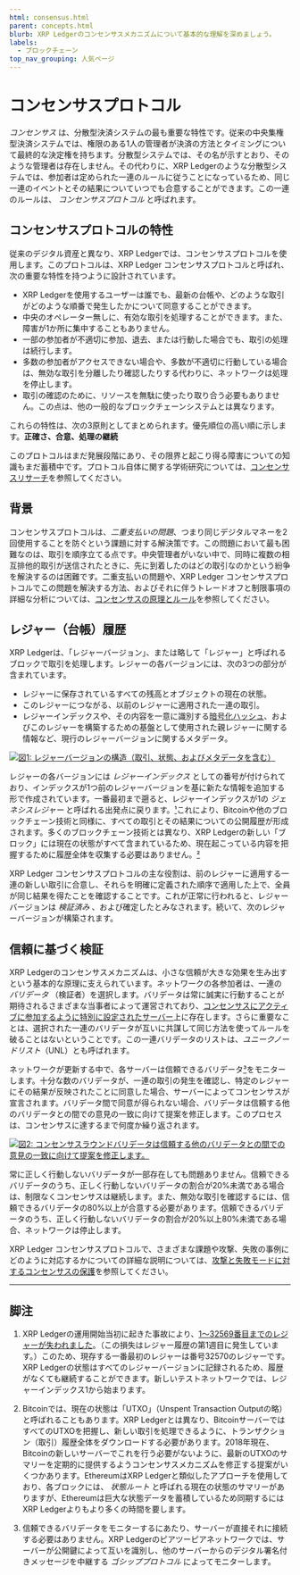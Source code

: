 ```yaml
---
html: consensus.html
parent: concepts.html
blurb: XRP Ledgerのコンセンサスメカニズムについて基本的な理解を深めましょう。
labels:
  - ブロックチェーン
top_nav_grouping: 人気ページ
---
```

# コンセンサスプロトコル

 _コンセンサス_ は、分散型決済システムの最も重要な特性です。従来の中央集権型決済システムでは、権限のある1人の管理者が決済の方法とタイミングについて最終的な決定権を持ちます。分散型システムでは、その名が示すとおり、そのような管理者は存在しません。その代わりに、XRP Ledgerのような分散型システムでは、参加者は定められた一連のルールに従うことになっているため、同じ一連のイベントとその結果についていつでも合意することができます。この一連のルールは、 _コンセンサスプロトコル_ と呼ばれます。


## コンセンサスプロトコルの特性

従来のデジタル資産と異なり、XRP Ledgerでは、コンセンサスプロトコルを使用します。このプロトコルは、XRP Ledger コンセンサスプロトコルと呼ばれ、次の重要な特性を持つように設計されています。

- XRP Ledgerを使用するユーザーは誰でも、最新の台帳や、どのような取引がどのような順番で発生したかについて同意することができます。
- 中央のオペレーター無しに、有効な取引を処理することができます。また、障害が1か所に集中することもありません。
- 一部の参加者が不適切に参加、退去、または行動した場合でも、取引の処理は続行します。
- 多数の参加者がアクセスできない場合や、多数が不適切に行動している場合は、無効な取引を分離したり確認したりする代わりに、ネットワークは処理を停止します。
- 取引の確認のために、リソースを無駄に使ったり取り合う必要もありません。この点は、他の一般的なブロックチェーンシステムとは異なります。

これらの特性は、次の3原則としてまとめられます。優先順位の高い順に示します。**正確さ、合意、処理の継続**

このプロトコルはまだ発展段階にあり、その限界と起こり得る障害についての知識もまだ蓄積中です。プロトコル自体に関する学術研究については、[コンセンサスリサーチ](consensus-research.html)を参照してください。

## 背景

コンセンサスプロトコルは、_二重支払いの問題_、つまり同じデジタルマネーを2回使用することを防ぐという課題に対する解決策です。この問題において最も困難なのは、取引を順序立てる点です。中央管理者がいない中で、同時に複数の相互排他的取引が送信されたときに、先に到着したのはどの取引なのかという紛争を解決するのは困難です。二重支払いの問題や、XRP Ledger コンセンサスプロトコルでこの問題を解決する方法、およびそれに伴うトレードオフと制限事項の詳細な分析については、[コンセンサスの原理とルール](consensus-principles-and-rules.html)を参照してください。


## レジャー（台帳）履歴

XRP Ledgerは、「レジャーバージョン」、または略して「レジャー」と呼ばれるブロックで取引を処理します。レジャーの各バージョンには、次の3つの部分が含まれています。

- レジャーに保存されているすべての残高とオブジェクトの現在の状態。
- このレジャーにつながる、以前のレジャーに適用された一連の取引。
- レジャーインデックスや、その内容を一意に識別する[暗号化ハッシュ](https://en.wikipedia.org/wiki/Cryptographic_hash_function)、およびこのレジャーを構築するための基盤として使用された親レジャーに関する情報など、現行のレジャーバージョンに関するメタデータ。

[![図1: レジャーバージョンの構造（取引、状態、およびメタデータを含む）](img/anatomy-of-a-ledger-simplified.ja.png)](img/anatomy-of-a-ledger-simplified.ja.png)
<!--{# Diagram source: https://docs.google.com/presentation/d/1mg2jZQwgfLCIhOU8Mr5aOiYpIgbIgk3ymBoDb2hh7_s/ #}-->

レジャーの各バージョンには _レジャーインデックス_ としての番号が付けられており、インデックスが1つ前のレジャーバージョンを基に新たな情報を追加する形で作成されています。一番最初まで遡ると、レジャーインデックスが1の _ジェネシスレジャー_ と呼ばれる出発点に戻ります。[¹](#footnote-1)これにより、Bitcoinや他のブロックチェーン技術と同様に、すべての取引とその結果についての公開履歴が形成されます。多くのブロックチェーン技術とは異なり、XRP Ledgerの新しい「ブロック」には現在の状態がすべて含まれているため、現在起こっている内容を把握するために履歴全体を収集する必要はありません。[²](#footnote-2)

XRP Ledger コンセンサスプロトコルの主な役割は、前のレジャーに適用する一連の新しい取引に合意し、それらを明確に定義された順序で適用した上で、全員が同じ結果を得たことを確認することです。これが正常に行われると、レジャーバージョンは _検証済み_ 、および確定したとみなされます。続いて、次のレジャーバージョンが構築されます。


## 信頼に基づく検証

XRP Ledgerのコンセンサスメカニズムは、小さな信頼が大きな効果を生み出すという基本的な原理に支えられています。ネットワークの各参加者は、一連の _バリデータ_ （検証者）を選択します。バリデータは常に誠実に行動することが期待されるさまざまな当事者によって運営されており、[コンセンサスにアクティブに参加するように特別に設定されたサーバー](run-rippled-as-a-validator.html)上に存在します。さらに重要なことは、選択された一連のバリデータが互いに共謀して同じ方法を使ってルールを破ることはないということです。この一連バリデータのリストは、_ユニークノードリスト_（UNL）とも呼ばれます。

ネットワークが更新する中で、各サーバーは信頼できるバリデータ[³](#footnote-3)をモニターします。十分な数のバリデータが、一連の取引の発生を確認し、特定のレジャーにその結果が反映されたことに同意した場合、サーバーによってコンセンサスが宣言されます。バリデータ間で同意が得られない場合、バリデータは信頼する他のバリデータとの間での意見の一致に向けて提案を修正します。このプロセスは、コンセンサスに達するまで何度か繰り返されます。

[![図2: コンセンサスラウンドバリデータは信頼する他のバリデータとの間での意見の一致に向けて提案を修正します。](img/consensus-rounds.ja.png)](img/consensus-rounds.ja.png)

常に正しく行動しないバリデータが一部存在しても問題ありません。信頼できるバリデータのうち、正しく行動しないバリデータの割合が20%未満である場合は、制限なくコンセンサスは継続します。また、無効な取引を確認するには、信頼できるバリデータの80%以上が合意する必要があります。信頼できるバリデータのうち、正しく行動しないバリデータの割合が20%以上80%未満である場合、ネットワークは停止します。

XRP Ledger コンセンサスプロトコルで、さまざまな課題や攻撃、失敗の事例にどのように対応するかについての詳細な説明については、[攻撃と失敗モードに対するコンセンサスの保護](consensus-protections.html)を参照してください。

----

## 脚注

1. <a id="footnote-1"></a>XRP Ledgerの運用開始当初に起きた事故により、[1～32569番目までのレジャーが失われました](http://web.archive.org/web/20171211225452/https://forum.ripple.com/viewtopic.php?f=2&t=3613)。（この損失はレジャー履歴の第1週目に発生しています。）このため、現存する一番最初のレジャーは番号32570のレジャーです。XRP Ledgerの状態はすべてのレジャーバージョンに記録されるため、履歴がなくても継続することができます。新しいテストネットワークでは、レジャーインデックス1から始まります。

2. <a id="footnote-2"></a>Bitcoinでは、現在の状態は「UTXO」（Unspent Transaction Outputの略）と呼ばれることもあります。XRP Ledgerとは異なり、BitcoinサーバーではすべてのUTXOを把握し、新しい取引を処理できるように、トランザクション（取引）履歴全体をダウンロードする必要があります。2018年現在、Bitcoinの新しいサーバーでこれを行う必要がないように、最新のUTXOのサマリーを定期的に提供するようコンセンサスメカニズムを修正する提案がいくつかあります。EthereumはXRP Ledgerと類似したアプローチを使用しており、各ブロックには、 _状態ルート_ と呼ばれる現在の状態のサマリーがありますが、Ethereumは巨大な状態データを蓄積しているため同期するにはXRP Ledgerよりもより多くの時間を要します。

3. <a id="footnote-3"></a>信頼できるバリデータをモニターするにあたり、サーバーが直接それに接続する必要はありません。XRP Ledgerのピアツーピアネットワークでは、サーバーが公開鍵によって互いを識別し、他のサーバーからのデジタル署名付きメッセージを中継する _ゴシッププロトコル_ によってモニターします。
